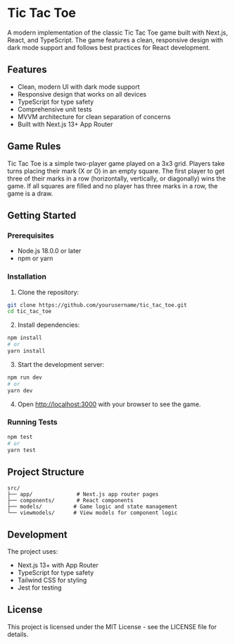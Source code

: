 # Tic Tac Toe

A modern implementation of the classic Tic Tac Toe game built with Next.js, React, and TypeScript. The game features a clean, responsive design with dark mode support and follows best practices for React development.

## Features

- Clean, modern UI with dark mode support
- Responsive design that works on all devices
- TypeScript for type safety
- Comprehensive unit tests
- MVVM architecture for clean separation of concerns
- Built with Next.js 13+ App Router

## Game Rules

Tic Tac Toe is a simple two-player game played on a 3x3 grid. Players take turns placing their mark (X or O) in an empty square. The first player to get three of their marks in a row (horizontally, vertically, or diagonally) wins the game. If all squares are filled and no player has three marks in a row, the game is a draw.

## Getting Started

### Prerequisites

- Node.js 18.0.0 or later
- npm or yarn

### Installation

1. Clone the repository:
```bash
git clone https://github.com/yourusername/tic_tac_toe.git
cd tic_tac_toe
```

2. Install dependencies:
```bash
npm install
# or
yarn install
```

3. Start the development server:
```bash
npm run dev
# or
yarn dev
```

4. Open [http://localhost:3000](http://localhost:3000) with your browser to see the game.

### Running Tests

```bash
npm test
# or
yarn test
```

## Project Structure

```
src/
├── app/              # Next.js app router pages
├── components/       # React components
├── models/          # Game logic and state management
└── viewmodels/      # View models for component logic
```

## Development

The project uses:
- Next.js 13+ with App Router
- TypeScript for type safety
- Tailwind CSS for styling
- Jest for testing

## License

This project is licensed under the MIT License - see the LICENSE file for details.
